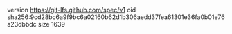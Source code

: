 version https://git-lfs.github.com/spec/v1
oid sha256:9cd28bc6a9f9bc6a02160b62d1b306aedd37fea61301e36fa0b01e76a23dbbdc
size 1639
